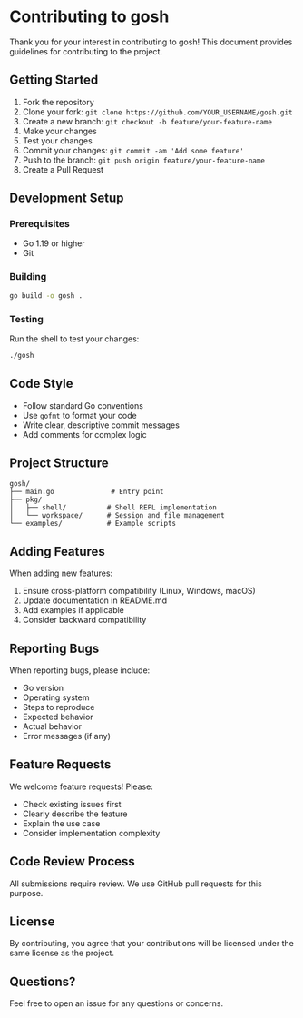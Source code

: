 # Contributing to gosh

Thank you for your interest in contributing to gosh! This document provides guidelines for contributing to the project.

## Getting Started

1. Fork the repository
2. Clone your fork: `git clone https://github.com/YOUR_USERNAME/gosh.git`
3. Create a new branch: `git checkout -b feature/your-feature-name`
4. Make your changes
5. Test your changes
6. Commit your changes: `git commit -am 'Add some feature'`
7. Push to the branch: `git push origin feature/your-feature-name`
8. Create a Pull Request

## Development Setup

### Prerequisites

- Go 1.19 or higher
- Git

### Building

```bash
go build -o gosh .
```

### Testing

Run the shell to test your changes:

```bash
./gosh
```

## Code Style

- Follow standard Go conventions
- Use `gofmt` to format your code
- Write clear, descriptive commit messages
- Add comments for complex logic

## Project Structure

```
gosh/
├── main.go              # Entry point
├── pkg/
│   ├── shell/          # Shell REPL implementation
│   └── workspace/      # Session and file management
└── examples/           # Example scripts
```

## Adding Features

When adding new features:

1. Ensure cross-platform compatibility (Linux, Windows, macOS)
2. Update documentation in README.md
3. Add examples if applicable
4. Consider backward compatibility

## Reporting Bugs

When reporting bugs, please include:

- Go version
- Operating system
- Steps to reproduce
- Expected behavior
- Actual behavior
- Error messages (if any)

## Feature Requests

We welcome feature requests! Please:

- Check existing issues first
- Clearly describe the feature
- Explain the use case
- Consider implementation complexity

## Code Review Process

All submissions require review. We use GitHub pull requests for this purpose.

## License

By contributing, you agree that your contributions will be licensed under the same license as the project.

## Questions?

Feel free to open an issue for any questions or concerns.
